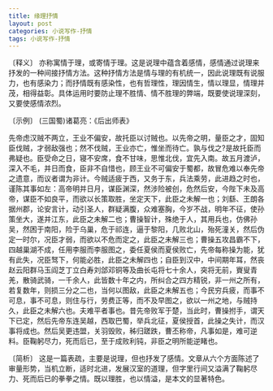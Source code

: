```yaml
---
title: 缘理抒情
layout: post
categories: 小说写作-抒情
tags: 小说写作-抒情
---
```


〔释义〕 亦称寓情于理，或寄情于理。这是说理中蕴含着感情，感情通过说理来抒发的一种间接抒情方法。这种抒情方法是情与理的有机统一，因此说理既有说服力，也有感染力；而抒情既有感染性，也有哲理性，理因情生，情以理显，情理并茂，相得益彰。具体运用时要防止理不胜情、情不胜理的弊端，既要使说理深刻，又要使感情浓烈。

〔示例〕 (三国蜀)诸葛亮：《后出师表》

先帝虑汉贼不两立，王业不偏安，故托臣以讨贼也。以先帝之明，量臣之才，固知臣伐贼，才弱敌强也；然不伐贼，王业亦亡，惟坐而待亡。孰与伐之?是故托臣而弗疑也。臣受命之日，寝不安席，食不甘味，思惟北伐，宜先入南。故五月渡泸，深入不毛，并日而食，臣非不自惜也，顾王业不可偏安于蜀都，故冒危难以奉先帝之遗意，而议者谓为非计。今贼适疲于西，又务于东，兵法乘劳，此进趋之时也，谨陈其事如左：高帝明并日月，谋臣渊深，然涉险被创，危然后安，今陛下未及高帝，谋臣不如良平，而欲以长策取胜，坐定天下，此臣之未解一也；刘繇、王朗各据州郡，论安言计，动引圣人，群疑满腹，众难塞胸，今岁不战，明年不征，使孙策坐大，遂并江东，此臣之未解二也；曹操智计，殊绝于人，其用兵也，仿佛孙吴，然困于南阳，险于乌巢，危于祁连，逼于黎阳，几败北山，殆死潼关，然后伪定一时尔，况臣才弱，而欲以不危而定之，此臣之未解三也；曹操五攻昌霸不下，四越巢湖不成，任用李服而李服图之，委任夏侯而夏侯败亡，先帝每称操为能，犹有此失，况臣驽下，何能必胜，此臣之未解四也；自臣到汉中，中间期年耳，然丧赵云阳群马玉阎芝丁立白寿刘郃邓铜等及曲长屯将七十余人，突将无前，賨叟青羌，散骑武骑，一千余人，此皆数十年之内，所纠合之四方精锐，非一州之所有，若复数年，则损三分之二也，当何以图敌，此臣之未解五也；今民穷兵疲，而事不可息，事不可息，则住与行，劳费正等，而不及早图之，欲以一州之地，与贼持久，此臣之未解六也。夫难平者事也。昔先帝败军于楚，当此时，曹操拊手，谓天下已定，然后先帝东连吴越，西取巴蜀，举兵北征，夏侯授首，此操之失计，而汉事将成也。然后吴更违盟，关羽毁败，秭归蹉跌，曹丕称帝，凡事如是，难可逆料。臣鞠躬尽力，死而后已，至于成败利钝，非臣之明所能逆睹也。

〔简析〕 这是一篇表疏，主要是说理，但也抒发了感情。文章从六个方面陈述了审量形势，当机立断，适时北进，发展汉室的道理，但字里行间又溢满了鞠躬尽力、死而后已的拳拳之情。既以理胜，也以情溢，是本文的显著特色。 